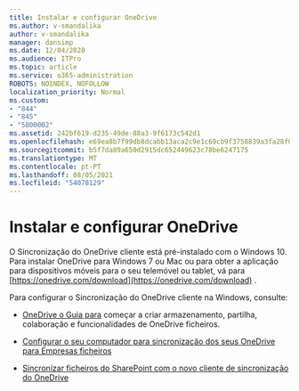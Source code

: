 ```yaml
---
title: Instalar e configurar OneDrive
ms.author: v-smandalika
author: v-smandalika
manager: dansimp
ms.date: 12/04/2020
ms.audience: ITPro
ms.topic: article
ms.service: o365-administration
ROBOTS: NOINDEX, NOFOLLOW
localization_priority: Normal
ms.custom:
- "844"
- "845"
- "5800002"
ms.assetid: 242bf619-d235-49de-88a3-9f6173c542d1
ms.openlocfilehash: e69ea8b7f99db8dcabb13aca2c9e1c69cb9f3758839a3fa28f0b0b9a5b6a534c
ms.sourcegitcommit: b5f7da89a650d2915dc652449623c78be6247175
ms.translationtype: MT
ms.contentlocale: pt-PT
ms.lasthandoff: 08/05/2021
ms.locfileid: "54078129"
---
```

# <a name="install-and-configure-onedrive"></a>Instalar e configurar OneDrive

O Sincronização do OneDrive cliente está pré-instalado com o Windows 10. Para instalar OneDrive para Windows 7 ou Mac ou para obter a aplicação para dispositivos móveis para o seu telemóvel ou tablet, vá para [https://onedrive.com/download](https://onedrive.com/download) .
  
Para configurar o Sincronização do OneDrive cliente na Windows, consulte:
  
- [OneDrive o Guia para](https://admin.microsoft.com/adminportal/home#/modernonboarding/onedrivequickstartguide) começar a criar armazenamento, partilha, colaboração e funcionalidades de OneDrive ficheiros.

- [Configurar o seu computador para sincronização dos seus OneDrive para Empresas ficheiros](https://go.microsoft.com/fwlink/?linkid=533375)

- [Sincronizar ficheiros do SharePoint com o novo cliente de sincronização do OneDrive](https://go.microsoft.com/fwlink/?linkid=871666)
